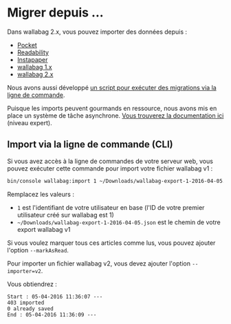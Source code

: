 # Migrer depuis ...

Dans wallabag 2.x, vous pouvez importer des données depuis :

-   [Pocket](Pocket.md)
-   [Readability](Readability.md)
-   [Instapaper](Instapaper.md)
-   [wallabag 1.x](wallabagv1.md)
-   [wallabag 2.x](wallabagv2.md)

Nous avons aussi développé [un script pour exécuter des migrations via
la ligne de commande](#import-via-la-ligne-de-commande-cli).

Puisque les imports peuvent gourmands en ressource, nous avons mis en
place un système de tâche asynchrone. [Vous trouverez la documentation
ici](http://doc.wallabag.org/fr/master/developer/asynchronous.html)
(niveau expert).

## Import via la ligne de commande (CLI)

Si vous avez accès à la ligne de commandes de votre serveur web, vous
pouvez exécuter cette commande pour import votre fichier wallabag v1 :

```bash
bin/console wallabag:import 1 ~/Downloads/wallabag-export-1-2016-04-05.json --env=prod
```

Remplacez les valeurs :

-   `1` est l'identifiant de votre utilisateur en base (l'ID de votre
    premier utilisateur créé sur wallabag est 1)
-   `~/Downloads/wallabag-export-1-2016-04-05.json` est le chemin de
    votre export wallabag v1

Si vous voulez marquer tous ces articles comme lus, vous pouvez ajouter
l'option `--markAsRead`.

Pour importer un fichier wallabag v2, vous devez ajouter l'option
`--importer=v2`.

Vous obtiendrez :

    Start : 05-04-2016 11:36:07 ---
    403 imported
    0 already saved
    End : 05-04-2016 11:36:09 ---
